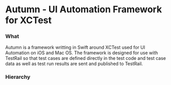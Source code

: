 # Autumn - UI Automation Framework for XCTest

### What
Autumn is a framework writting in Swift around XCTest used for UI Automation on iOS and Mac OS. The framework is designed for use with TestRail so that test cases are defined directly in the test code and test case data as well as test run results are sent and published to TestRail.

### Hierarchy

